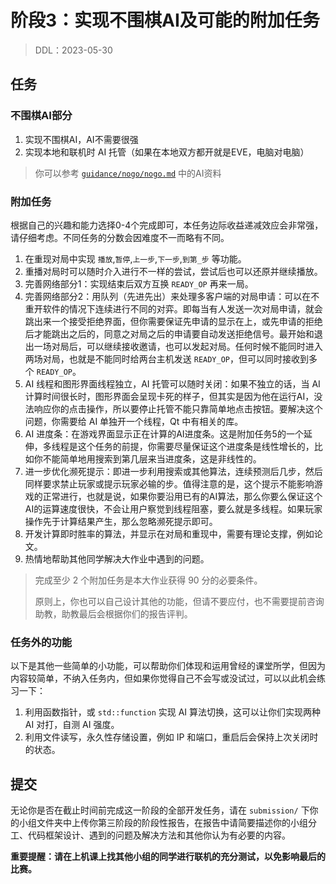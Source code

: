 # 阶段3：实现不围棋AI及可能的附加任务

> DDL：2023-05-30

## 任务

### 不围棋AI部分

1. 实现不围棋AI，AI不需要很强
2. 实现本地和联机时 AI 托管（如果在本地双方都开就是EVE，电脑对电脑）

> 你可以参考 [`guidance/nogo/nogo.md`](../guidance/nogo/nogo.md) 中的AI资料

### 附加任务

根据自己的兴趣和能力选择0-4个完成即可，本任务边际收益递减效应会非常强，请仔细考虑。不同任务的分数会因难度不一而略有不同。

1. 在重现对局中实现 `播放`,`暂停`,`上一步`,`下一步`,`到第_步` 等功能。
2. 重播对局时可以随时介入进行不一样的尝试，尝试后也可以还原并继续播放。
3. 完善网络部分1：实现结束后双方互换 `READY_OP` 再来一局。
4. 完善网络部分2：用队列（先进先出）来处理多客户端的对局申请：可以在不重开软件的情况下连续进行不同的对弈。即每当有人发送一次对局申请，就会跳出来一个接受拒绝界面，但你需要保证先申请的显示在上，或先申请的拒绝后才能跳出之后的，同意之对局之后的申请要自动发送拒绝信号。最开始和退出一场对局后，可以继续接收邀请，也可以发起对局。任何时候不能同时进入两场对局，也就是不能同时给两台主机发送 `READY_OP`，但可以同时接收到多个 `READY_OP`。
5. AI 线程和图形界面线程独立，AI 托管可以随时关闭：如果不独立的话，当 AI 计算时间很长时，图形界面会呈现卡死的样子，但其实是因为他在运行AI，没法响应你的点击操作，所以要停止托管不能只靠简单地点击按钮。要解决这个问题，你需要给 AI 单独开一个线程，Qt 中有相关的库。
6. AI 进度条：在游戏界面显示正在计算的AI进度条。这是附加任务5的一个延伸，多线程是这个任务的前提，你需要尽量保证这个进度条是线性增长的，比如你不能简单地用搜索到第几层来当进度条，这是非线性的。
7. 进一步优化濒死提示：即进一步利用搜索或其他算法，连续预测后几步，然后同样要求禁止玩家或提示玩家必输的步。值得注意的是，这个提示不能影响游戏的正常进行，也就是说，如果你要沿用已有的AI算法，那么你要么保证这个AI的运算速度很快，不会让用户察觉到线程阻塞，要么就是多线程。如果玩家操作先于计算结果产生，那么忽略濒死提示即可。
8. 开发计算即时胜率的算法，并显示在对局和重现中，需要有理论支撑，例如论文。
9. 热情地帮助其他同学解决大作业中遇到的问题。

> 完成至少 2 个附加任务是本大作业获得 90 分的必要条件。
> 
> 原则上，你也可以自己设计其他的功能，但请不要应付，也不需要提前咨询助教，助教最后会根据你们的报告评判。

### 任务外的功能

以下是其他一些简单的小功能，可以帮助你们体现和运用曾经的课堂所学，但因为内容较简单，不纳入任务内，但如果你觉得自己不会写或没试过，可以以此机会练习一下：

1. 利用函数指针，或 `std::function` 实现 AI 算法切换，这可以让你们实现两种 AI 对打，自测 AI 强度。
2. 利用文件读写，永久性存储设置，例如 IP 和端口，重启后会保持上次关闭时的状态。


## 提交

无论你是否在截止时间前完成这一阶段的全部开发任务，请在 `submission/` 下你的小组文件夹中上传你第三阶段的阶段性报告，在报告中请简要描述你的小组分工、代码框架设计、遇到的问题及解决方法和其他你认为有必要的内容。

**重要提醒：请在上机课上找其他小组的同学进行联机的充分测试，以免影响最后的比赛。**
